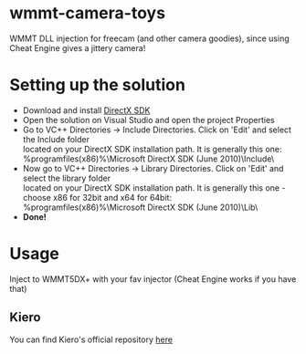 # wmmt-camera-toys
WMMT DLL injection for freecam (and other camera goodies), since using Cheat Engine gives a jittery camera!
<h1>Setting up the solution</h1>
<ul>
  <li>Download and install <a href="https://www.microsoft.com/en-us/download/details.aspx?id=6812">DirectX SDK</a></li>
  <li>Open the solution on Visual Studio and open the project Properties</li>
  <li>Go to VC++ Directories -> Include Directories. Click on 'Edit' and select the Include folder <br/>located on your DirectX SDK installation path. It is generally this one: <br/>%programfiles(x86)%\Microsoft DirectX SDK (June 2010)\Include\
  <li>Now go to VC++ Directories -> Library Directories. Click on 'Edit' and select the library folder <br/> located on your DirectX SDK installation path. It is generally this one - choose x86 for 32bit and x64 for 64bit: <br/>%programfiles(x86)%\Microsoft DirectX SDK (June 2010)\Lib\</li>
  <li><b>Done!</b></li>
</ul>
<h1>Usage</h1>
Inject to WMMT5DX+ with your fav injector (Cheat Engine works if you have that)


<h2>Kiero</h2>
<p>You can find Kiero's official repository <a href="https://github.com/Rebzzel/kiero">here</a>
